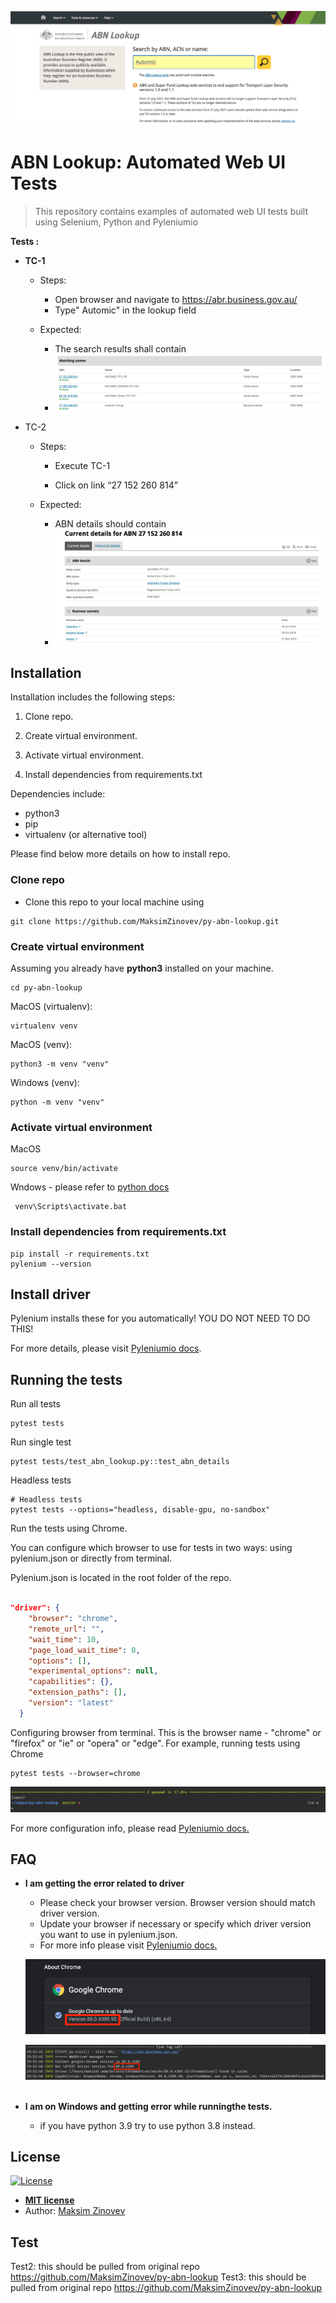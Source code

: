 

![](img/abn_lookup_page.png)

# ABN Lookup: Automated Web UI Tests

> This repository contains examples of  automated  web UI tests  built using Selenium, Python and Pyleniumio 

**Tests :**

- **TC-1** 

  - Steps:
    - Open browser and navigate to https://abr.business.gov.au/
    - Type" Automic" in the lookup field

  - Expected:
    - The search results shall contain
    - ![search_results](img/search_results.png)



- TC-2

  - Steps:

    - Execute TC-1

    - Click on link “27 152 260 814”

      

  - Expected:

    - ABN details should contain
    - ![abn_details](img/abn_details.png)



## Installation

Installation includes the following steps:

1. Clone repo.

2. Create virtual environment.

3. Activate virtual environment.

4. Install dependencies  from requirements.txt




Dependencies include:

- python3
- pip
- virtualenv (or alternative tool)



Please find below more details on how to install repo.



### Clone repo

- Clone this repo to your local machine using 

```shell
git clone https://github.com/MaksimZinovev/py-abn-lookup.git
```



### Create virtual environment

Assuming you  already have **python3** installed on your machine.

```
cd py-abn-lookup
```



MacOS (virtualenv):

```shell
virtualenv venv
```



MacOS (venv):

```shell
python3 -m venv "venv"
```



Windows (venv):

```shell
python -m venv "venv"
```



### Activate virtual environment

MacOS

```shell
source venv/bin/activate
```



Wndows - please refer to [python docs](https://docs.python.org/3/library/venv.html)

```shell
 venv\Scripts\activate.bat
```



### Install dependencies  from requirements.txt

```shell
pip install -r requirements.txt
pylenium --version
```



## Install driver



Pylenium installs these for you automatically! YOU DO NOT NEED TO DO THIS!

For more details, please visit [Pyleniumio docs](https://elsnoman.gitbook.io/pylenium/misc/install-chromedriver).



## Running the tests

Run all tests

```shell
pytest tests   
```

Run single test

```shell
pytest tests/test_abn_lookup.py::test_abn_details   
```


Headless tests

```shell
# Headless tests
pytest tests --options="headless, disable-gpu, no-sandbox"
```



Run the tests using Chrome.

You can configure which browser to use for tests in two ways: using pylenium.json or directly from terminal. 

Pylenium.json is located in the root folder of the repo.


```json

"driver": {
    "browser": "chrome",
    "remote_url": "",
    "wait_time": 10,
    "page_load_wait_time": 0,
    "options": [],
    "experimental_options": null,
    "capabilities": {},
    "extension_paths": [],
    "version": "latest"
  }

```



Configuring browser from terminal. This is the browser name - "chrome" or "firefox" or "ie" or "opera" or "edge". For example, running tests using Chrome

```shell
pytest tests --browser=chrome
```



![test_results](img/test_results.png)



For more configuration info, please read [Pyleniumio docs.](https://elsnoman.gitbook.io/pylenium/)



## FAQ

- **I am getting the error related to driver**
  
    - Please check your browser version. Browser version should match driver version. 
    - Update your browser if necessary or specify which driver version you want to use in pylenium.json.
    - For more info please visit [Pyleniumio docs.](https://elsnoman.gitbook.io/pylenium/)
    
    ![chrome_version](img/chrome_version.png)
    
    ![driver_manager](img/driver_manager.png)
    &nbsp;
    
- **I am on Windows and getting error while runningthe tests.**

    - if you have python 3.9 try to use python 3.8 instead.



## License

[![License](http://img.shields.io/:license-mit-blue.svg?style=flat-square)](http://badges.mit-license.org)

- **[MIT license](http://opensource.org/licenses/mit-license.php)**
- Author: [Maksim Zinovev](https://github.com/MaksimZinovev) 

## Test

Test2: this should be pulled from original repo https://github.com/MaksimZinovev/py-abn-lookup
Test3: this should be pulled from original repo https://github.com/MaksimZinovev/py-abn-lookup
